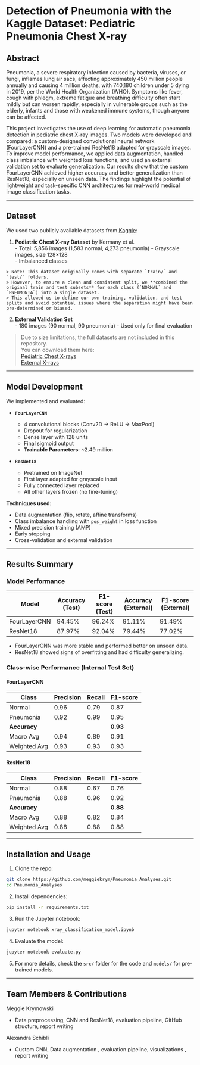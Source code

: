 # Detection of Pneumonia with the Kaggle Dataset: Pediatric Pneumonia Chest X-ray

## Abstract
Pneumonia, a severe respiratory infection caused by bacteria, viruses, or fungi, inflames lung air sacs, affecting approximately 450 million people annually and causing 4 million deaths, with 740,180 children under 5 dying in 2019, per the World Health Organization (WHO). Symptoms like fever, cough with phlegm, extreme fatigue and breathing difficulty often start mildly but can worsen rapidly, especially in vulnerable groups such as the elderly, infants and those with weakened immune systems, though anyone can be affected.

This project investigates the use of deep learning for automatic pneumonia detection in pediatric chest X-ray images. Two models were developed and compared: a custom-designed convolutional neural network (FourLayerCNN) and a pre-trained ResNet18 adapted for grayscale images. To improve model performance, we applied data augmentation, handled class imbalance with weighted loss functions, and used an external validation set to evaluate generalization. Our results show that the custom FourLayerCNN achieved higher accuracy and better generalization than ResNet18, especially on unseen data. The findings highlight the potential of lightweight and task-specific CNN architectures for real-world medical image classification tasks.

---

## Dataset

We used two publicly available datasets from [Kaggle](https://www.kaggle.com):

  1. **Pediatric Chest X-ray Dataset** by Kermany et al.  
    - Total: 5,856 images (1,583 normal, 4,273 pneumonia)
    - Grayscale images, size 128×128  
    - Imbalanced classes

    > Note: This dataset originally comes with separate `train/` and `test/` folders.  
    > However, to ensure a clean and consistent split, we **combined the original train and test subsets** for each class (`NORMAL` and `PNEUMONIA`) into a single dataset.  
    > This allowed us to define our own training, validation, and test splits and avoid potential issues where the separation might have been pre-determined or biased. 

  2. **External Validation Set**  
    - 180 images (90 normal, 90 pneumonia)
    - Used only for final evaluation

> Due to size limitations, the full datasets are not included in this repository.  
> You can download them here:  
> [Pediatric Chest X-rays](https://www.kaggle.com/datasets/andrewmvd/pediatric-pneumonia-chest-xray)  
> [External X-rays](https://www.kaggle.com/datasets/pranavraikokte/covid19-image-dataset)

---

## Model Development

We implemented and evaluated:

  - **`FourLayerCNN`**
    * 4 convolutional blocks (Conv2D → ReLU → MaxPool)
    * Dropout for regularization
    * Dense layer with 128 units
    * Final sigmoid output
    * **Trainable Parameters**: ~2.49 million

  - **`ResNet18`**
    * Pretrained on ImageNet
    * First layer adapted for grayscale input
    * Fully connected layer replaced
    * All other layers frozen (no fine-tuning)

**Techniques used:**

- Data augmentation (flip, rotate, affine transforms)
- Class imbalance handling with `pos_weight` in loss function
- Mixed precision training (AMP)
- Early stopping
- Cross-validation and external validation

---

## Results Summary

### Model Performance
| Model         | Accuracy (Test) | F1-score (Test) | Accuracy (External) | F1-score (External) |
|---------------|-----------------|-----------------|---------------------|---------------------|
| FourLayerCNN  | 94.45%          | 96.24%          | 91.11%              | 91.49%              |
| ResNet18      | 87.97%          | 92.04%          | 79.44%              | 77.02%              |

- FourLayerCNN was more stable and performed better on unseen data.
- ResNet18 showed signs of overfitting and had difficulty generalizing.

### Class-wise Performance (Internal Test Set)

#### FourLayerCNN

  | Class         | Precision     | Recall     | F1-score     |
  |---------------|---------------|------------|--------------|
  | Normal        | 0.96          | 0.79       | 0.87         |
  | Pneumonia     | 0.92          | 0.99       | 0.95         |
  | **Accuracy**  |               |            | **0.93**     |
  | Macro Avg     | 0.94          | 0.89       | 0.91         |
  | Weighted Avg  | 0.93          | 0.93       | 0.93         |

#### ResNet18

  | Class         | Precision     | Recall     | F1-score     |
  |---------------|---------------|------------|--------------|
  | Normal        | 0.88          | 0.67       | 0.76         |
  | Pneumonia     | 0.88          | 0.96       | 0.92         |
  | **Accuracy**  |               |            | **0.88**     |
  | Macro Avg     | 0.88          | 0.82       | 0.84         |
  | Weighted Avg  | 0.88          | 0.88       | 0.88         | 

---

## Installation and Usage

  1. Clone the repo:
```bash
git clone https://github.com/meggiekrym/Pneumonia_Analyses.git
cd Pneumonia_Analyses
```
  2. Install dependencies:
```bash
pip install -r requirements.txt
```
  3. Run the Jupyter notebook:
 ```bash
jupyter notebook xray_classification_model.ipynb
```
  4. Evaluate the model:
```bash
jupyter notebook evaluate.py
```
  5. For more details, check the `src/` folder for the code and `models/` for pre-trained models.
--- 

## Team Members & Contributions

  Meggie Krymowski 
  -    Data preprocessing, CNN and ResNet18, evaluation pipeline, GitHub structure, report writing

  Alexandra Schibli 
  -    Custom CNN, Data augmentation , evaluation pipeline, visualizations , report writing